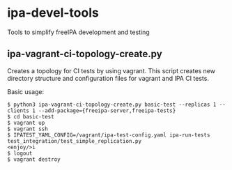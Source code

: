 # ipa-devel-tools
Tools to simplify freeIPA development and testing

## ipa-vagrant-ci-topology-create.py
Creates a topology for CI tests by using vagrant.
This script creates new directory structure and configuration files for vagrant and IPA CI tests.

Basic usage:

```
$ python3 ipa-vagrant-ci-topology-create.py basic-test --replicas 1 --clients 1 --add-package={freeipa-server,freeipa-tests}
$ cd basic-test
$ vagrant up
$ vagrant ssh
$ IPATEST_YAML_CONFIG=/vagrant/ipa-test-config.yaml ipa-run-tests test_integration/test_simple_replication.py
<enjoy/>i
$ logout
$ vagrant destroy
```
